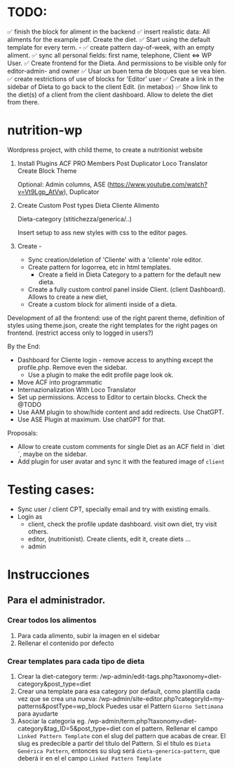 # TODO:

✅ finish the block for aliment in the backend
✅ insert realistic data: All aliments for the example pdf. Create the diet.
✅ Start using the default template for every term. -
✅ create pattern day-of-week, with an empty aliment.
✅ sync all personal fields: first name, telephone, Client <=> WP User.
✅ Create frontend for the Dieta.
And permissions to be visible only for editor-admin- and owner
✅ Usar un buen tema de bloques que se vea bien.
✅ create restrictions of use of blocks for 'Editor' user
✅ Create a link in the sidebar of Dieta to go back to the client Edit. (in metabox)
✅ Show link to the diet(s) of a client from the client dashboard. Allow to delete the diet from there.

# nutrition-wp

Wordpress project, with child theme, to create a nutritionist website

1. Install Plugins
   ACF PRO
   Members
   Post Duplicator
   Loco Translator
   Create Block Theme

   Optional: Admin columns, ASE (https://www.youtube.com/watch?v=Vt9Lgp_AtVw), Duplicator

2. Create Custom Post types
   Dieta
   Cliente
   Alimento

   Dieta-category (stitichezza/generica/..)

   Insert setup to ass new styles with css to the editor pages.

3. Create -
   - Sync creation/deletion of 'Cliente' with a 'cliente' role editor.
   - Create pattern for logorrea, etc in html templates.
     - Create a field in Dieta Category to a pattern for the default new dieta.
   - Create a fully custom control panel inside Client. (client Dashboard). Allows to create a new diet,
   - Create a custom block for alimenti inside of a dieta.

Development of all the frontend: use of the right parent theme, definition of styles using theme.json, create the right templates for the right pages on frontend. (restrict access only to logged in users?)

By the End:

- Dashboard for Cliente login - remove access to anything except the profile.php. Remove even the sidebar.
  - Use a plugin to make the edit profile page look ok.
- Move ACF into programmatic
- Internazionalization With Loco Translator
- Set up permissions. Access to Editor to certain blocks. Check the @TODO
- Use AAM plugin to show/hide content and add redirects. Use ChatGPT.
- Use ASE Plugin at maximum. Use chatGPT for that.

Proposals:

- Allow to create custom comments for single Diet as an ACF field in ´diet´, maybe on the sidebar.
- Add plugin for user avatar and sync it with the featured image of `client`

# Testing cases:

- Sync user / client CPT, specially email and try with existing emails.
- Login as
  - client, check the profile update dashboard. visit own diet, try visit others.
  - editor, (nutritionist). Create clients, edit it, create diets ...
  - admin

# Instrucciones

## Para el administrador.

### Crear todos los alimentos

1. Para cada alimento, subir la imagen en el sidebar
2. Rellenar el contenido por defecto

### Crear templates para cada tipo de dieta

1. Crear la diet-category term: /wp-admin/edit-tags.php?taxonomy=diet-category&post_type=diet
2. Crear una template para esa category por default, como plantilla cada vez que se crea una nueva:
   /wp-admin/site-editor.php?categoryId=my-patterns&postType=wp_block
   Puedes usar el Pattern `Giorno Settimana` para ayudarte
3. Asociar la categoria eg. /wp-admin/term.php?taxonomy=diet-category&tag_ID=5&post_type=diet
   con el pattern. Rellenar el campo `Linked Pattern Template` con el slug del pattern que acabas de crear. El slug es predecible a partir del título del Pattern. Si el título es `Dieta Genérica Pattern`, entonces su slug será `dieta-generica-pattern`, que deberá ir en el el campo `Linked Pattern Template`
